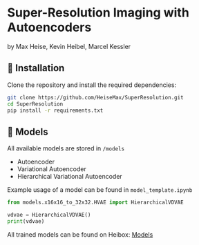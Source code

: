# Super-Resolution Imaging with Autoencoders
by Max Heise, Kevin Heibel, Marcel Kessler

## 🔧 Installation

Clone the repository and install the required dependencies:

```bash
git clone https://github.com/HeiseMax/SuperResolution.git
cd SuperResolution
pip install -r requirements.txt
```

## 🤖 Models
All available models are stored in ```/models```
  - Autoencoder
  - Variational Autoencoder
  - Hierarchical Variational Autoencoder

Example usage of a model can be found in ```model_template.ipynb```

```python
from models.x16x16_to_32x32.HVAE import HierarchicalVDVAE

vdvae = HierarchicalVDVAE()
print(vdvae)
```

All trained models can be found on Heibox:
[Models](https://heibox.uni-heidelberg.de/d/234abe7858064a32bf2c/)
